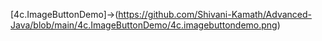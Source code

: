 [4c.ImageButtonDemo]->(https://github.com/Shivani-Kamath/Advanced-Java/blob/main/4c.ImageButtonDemo/4c.imagebuttondemo.png)
